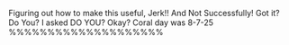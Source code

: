 Figuring out how to make this useful, Jerk!! And Not Successfully! Got it? Do You? I asked DO YOU? Okay? Coral day was 8-7-25 %%%%%%%%%%%%%%%%%%%%
